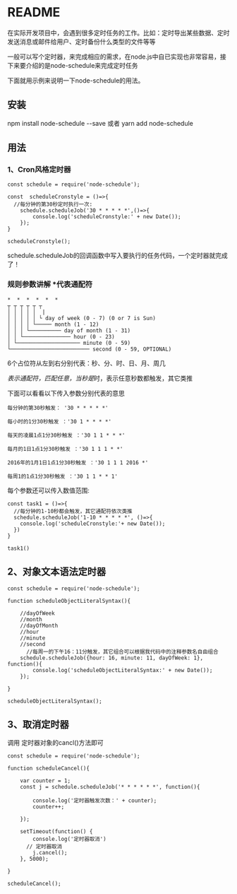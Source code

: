 # README

在实际开发项目中，会遇到很多定时任务的工作。比如：定时导出某些数据、定时发送消息或邮件给用户、定时备份什么类型的文件等等

一般可以写个定时器，来完成相应的需求，在node.js中自已实现也非常容易，接下来要介绍的是node-schedule来完成定时任务

下面就用示例来说明一下node-schedule的用法。

## 安装

npm install node-schedule --save 或者 yarn add node-schedule

## 用法

### 1、Cron风格定时器

```JS
const schedule = require('node-schedule');

const  scheduleCronstyle = ()=>{
  //每分钟的第30秒定时执行一次:
    schedule.scheduleJob('30 * * * * *',()=>{
        console.log('scheduleCronstyle:' + new Date());
    }); 
}

scheduleCronstyle();
```

schedule.scheduleJob的回调函数中写入要执行的任务代码，一个定时器就完成了！

### 规则参数讲解 *代表通配符

```JS
*  *  *  *  *  *
┬ ┬ ┬ ┬ ┬ ┬
│ │ │ │ │  |
│ │ │ │ │ └ day of week (0 - 7) (0 or 7 is Sun)
│ │ │ │ └───── month (1 - 12)
│ │ │ └────────── day of month (1 - 31)
│ │ └─────────────── hour (0 - 23)
│ └──────────────────── minute (0 - 59)
└───────────────────────── second (0 - 59, OPTIONAL)
```

6个占位符从左到右分别代表：秒、分、时、日、月、周几

*表示通配符，匹配任意，当秒是*时，表示任意秒数都触发，其它类推

下面可以看看以下传入参数分别代表的意思

```JS
每分钟的第30秒触发： '30 * * * * *'

每小时的1分30秒触发 ：'30 1 * * * *'

每天的凌晨1点1分30秒触发 ：'30 1 1 * * *'

每月的1日1点1分30秒触发 ：'30 1 1 1 * *'

2016年的1月1日1点1分30秒触发 ：'30 1 1 1 2016 *'

每周1的1点1分30秒触发 ：'30 1 1 * * 1'
```

每个参数还可以传入数值范围:

```JS
const task1 = ()=>{
  //每分钟的1-10秒都会触发，其它通配符依次类推
  schedule.scheduleJob('1-10 * * * * *', ()=>{
    console.log('scheduleCronstyle:'+ new Date());
  })
}

task1()
```

## 2、对象文本语法定时器

```JS
const schedule = require('node-schedule');

function scheduleObjectLiteralSyntax(){

    //dayOfWeek
    //month
    //dayOfMonth
    //hour
    //minute
    //second
      //每周一的下午16：11分触发，其它组合可以根据我代码中的注释参数名自由组合
    schedule.scheduleJob({hour: 16, minute: 11, dayOfWeek: 1}, function(){
        console.log('scheduleObjectLiteralSyntax:' + new Date());
    });
   
}

scheduleObjectLiteralSyntax();
```

## 3、取消定时器

调用 定时器对象的cancl()方法即可

```JS
const schedule = require('node-schedule');

function scheduleCancel(){

    var counter = 1;
    const j = schedule.scheduleJob('* * * * * *', function(){
        
        console.log('定时器触发次数：' + counter);
        counter++;
        
    });

    setTimeout(function() {
        console.log('定时器取消')
      // 定时器取消
        j.cancel();   
    }, 5000);
    
}

scheduleCancel();
```
